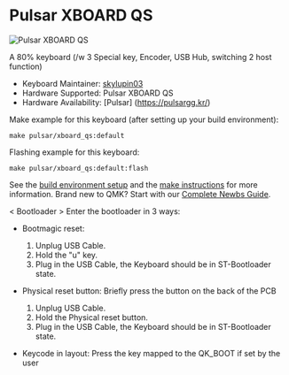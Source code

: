 # Pulsar XBOARD QS

![Pulsar XBOARD QS](https://i.imgur.com/wpTinU4h.jpg)

A 80% keyboard (/w 3 Special key, Encoder, USB Hub, switching 2 host function)

* Keyboard Maintainer: [skylupin03](https://github.com/skylupin03)
* Hardware Supported: Pulsar XBOARD QS
* Hardware Availability: [Pulsar] (https://pulsargg.kr/)

Make example for this keyboard (after setting up your build environment):

    make pulsar/xboard_qs:default

Flashing example for this keyboard:

    make pulsar/xboard_qs:default:flash

See the [build environment setup](https://docs.qmk.fm/#/getting_started_build_tools) and the [make instructions](https://docs.qmk.fm/#/getting_started_make_guide) for more information. Brand new to QMK? Start with our [Complete Newbs Guide](https://docs.qmk.fm/#/newbs).


< Bootloader >
Enter the bootloader in 3 ways:

* Bootmagic reset: 
    1. Unplug USB Cable.
    2. Hold the "u" key.
    3. Plug in the USB Cable, the Keyboard should be in ST-Bootloader state.

* Physical reset button: Briefly press the button on the back of the PCB 
    1. Unplug USB Cable.
    2. Hold the Physical reset button.
    3. Plug in the USB Cable, the Keyboard should be in ST-Bootloader state.
    
* Keycode in layout: Press the key mapped to the QK_BOOT if set by the user

